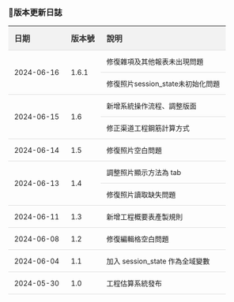 ### 	:speech_balloon:版本更新日誌

<style>
  table {
    width: 100%;
    border-collapse: collapse;
    margin-bottom: 20px;
  }
  th, td {
    padding: 12px;
    text-align: left;
    border-bottom: 1px solid #ddd;
  }
  th {
    background-color: #f2f2f2;
    color: #333;
    font-size: 16px;
  }
  td {
    font-size: 14px;
  }
</style>

<table>
  <thead>
    <tr>
      <th>日期</th>
      <th>版本號</th>
      <th>說明</th>
    </tr>
  </thead>
  <tbody>
    <tr>
      <td rowspan="2">2024-06-16</td>
      <td rowspan="2">1.6.1</td>
      <td>修復雜項及其他報表未出現問題</td>
    </tr>
    <tr>
      <td>修復照片session_state未初始化問題</td>
    </tr>
    <tr>
      <td rowspan="2">2024-06-15</td>
      <td rowspan="2">1.6</td>
      <td>新增系統操作流程、調整版面</td>
    </tr>
    <tr>
      <td>修正渠道工程鋼筋計算方式</td>
    </tr>
    <tr>
      <td>2024-06-14</td>
      <td>1.5</td>
      <td>修復照片空白問題</td>
    </tr>
    <tr>
      <td rowspan="2">2024-06-13</td>
      <td rowspan="2">1.4</td>
      <td>調整照片顯示方法為 tab</td>
    </tr>
    <tr>
      <td>修復照片讀取缺失問題</td>
    </tr>
    <tr>
      <td>2024-06-11</td>
      <td>1.3</td>
      <td>新增工程概要表產製規則</td>
    </tr>
    <tr>
      <td>2024-06-08</td>
      <td>1.2</td>
      <td>修復編輯格空白問題</td>
    </tr>
    <tr>
      <td>2024-06-04</td>
      <td>1.1</td>
      <td>加入 session_state 作為全域變數</td>
    </tr>
    <tr>
      <td>2024-05-30</td>
      <td>1.0</td>
      <td>工程估算系統發布</td>
    </tr>
  </tbody>
</table>
